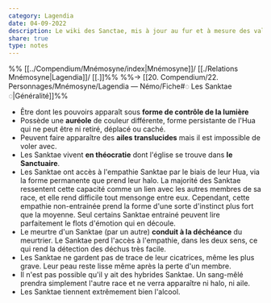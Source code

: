 ```yaml
---
category: Lagendia
date: 04-09-2022
description: Le wiki des Sanctae, mis à jour au fur et à mesure des validations par les MJ et mes idées. Lore friendly.
share: true
type: notes
---
```

%% [[../Compendium/Mnémosyne/index|Mnémosyne]]/ [[./Relations Mnémosyne|Lagendia]]/ [[.]]%%
%%→ [[20. Compendium/22. Personnages/Mnémosyne/Lagendia — Némo/Fiche#◌ Les Sanktae ◌|Généralité]]%%

- Être dont les pouvoirs apparaît sous **forme de contrôle de la lumière**
- Possède une **auréole** de couleur différente, forme persistante de l'Hua qui ne peut être ni retiré, déplacé ou caché.
- Peuvent faire apparaître des **ailes translucides** mais il est impossible de voler avec.
- Les Sanktae vivent **en théocratie** dont l'église se trouve dans **le Sanctuaire**.
- Les Sanktae ont accès à l'empathie Sanktae par le biais de leur Hua, via la forme permanente que prend leur halo. La majorité des Sanktae ressentent cette capacité comme un lien avec les autres membres de sa race, et elle rend difficile tout mensonge entre eux. Cependant, cette empathie non-entrainée prend la forme d'une sorte d'instinct plus fort que la moyenne. Seul certains Sanktae entrainé peuvent lire parfaitement le flots d'émotion qui en découle.
- Le meurtre d'un Sanktae (par un autre) **conduit à la déchéance** du meurtrier. Le Sanktae perd l'accès à l'empathie, dans les deux sens, ce qui rend la détection des déchus très facile.
- Les Sanktae ne gardent pas de trace de leur cicatrices, même les plus grave. Leur peau reste lisse même après la perte d'un membre.
- Il n'est pas possible qu'il y ait des hybrides Sanktae. Un sang-mêlé prendra simplement l'autre race et ne verra apparaître ni halo, ni aile.
- Les Sanktae tiennent extrêmement bien l'alcool.